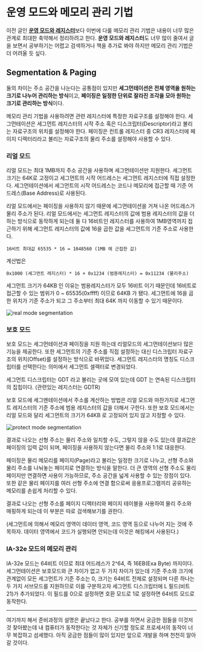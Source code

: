 # 운영 모드와 메모리 관리 기법

이전 글인 [**운영 모드와 레지스터**](https://knero.github.io/#/contents?path=/contents/dev/200312/os-study-2.md&date=2020.03.12)보다 이번에 다룰
메모리 관리 기법은 내용이 너무 많은 관계로 최대한 축약해서 정리하려고 한다. 
**운영 모드와 레지스터**도 너무 많이 줄여서 글을 보면서 공부하기는 어렵고 검색하거나 책을 추가로 봐야 하지만 메모리 관리 기법은 더 어려울 듯 싶다.

## Segmentation & Paging

둘의 차이는 주소 공간을 나눈다는 공통점이 있지만 **세그먼테이션은 전체 영역을 원하는 크기로 나누어 관리하는 방식**이고, 
**페이징은 일정한 단위로 잘라진 조각을 모아 원하는 크기로 관리하는 방식**이다.

메모리 관리 기법을 사용하려면 관련 레지스터에 특정한 자료구조를 설정해야 한다. 세그먼테이션은 세그먼트 레지스터의 시작 주소 혹은
디스크립터(Descriptor)라고 불리는 자료구조의 위치를 설정해야 한다. 페이징은 컨트롤 레지스터 중 CR3 레지스터에 페이지 디렉터리라고 불리는
자료구조의 물리 주소를 설정해야 사용할 수 있다.

### 리얼 모드

리얼 모드는 최대 1MB까지 주소 공간을 사용하며 세그먼테이션만 지원한다. 세그먼트 크기는 64K로 고정이고 세그먼트의 시작 어드레스는 세그먼트 레지스터에 직접 설정한다.
세그먼테이션에서 세그먼트의 시작 어드레스는 코드나 메모리에 접근할 때 기준 어드레스(Base Address)로 사용된다. 

리얼 모드에서는 페이징을 사용하지 않기 때문에 세그먼테이션을 거쳐 나온 어드레스가 물리 주소가 된다. 리얼 모드에서는 세그먼트 레지스터의 값에 범용 레지스터의 값을 더하는 방식으로 동작하게 되는데 둘 다 16비트인 레지스터를 사용하여 1MB영역까지 접근하기 위해 세그먼트 레지스터의 값에 16을 곱한 값을 세그먼트의 기준 주소로 사용한다.

```
16비트 최대값 65535 * 16 = 1048560 (1MB 에 근접한 값)
```

계산법은

```
0x1000 (세그먼트 레지스터) * 16 + 0x1234 (범용레지스터) = 0x11234 (물리주소)
```

세그먼트 크기가 64KB 인 이유는 범용레지스터가 모두 16비트 이기 때문인데 16비트로 접근할 수 있는 범위가 0 ~ 65535(0xffff) 이므로 64KB 가 됐다.
세그먼트에 16을 곱한 위치가 기준 주소가 되고 그 주소부터 최대 64K 까지 이동할 수 있기 때문이다.

![real mode segmentation](//knero.github.io/contents/dev/200313/image/os-study-3-1.png)

### 보호 모드

보호 모드는 세그먼테이션과 페이징을 지원 하는데 리얼모드의 세그먼테이션보다 많은 기능을 제공한다. 또한 세그먼트의 기준 주소를 직접 설정하는 대신 디스크립터 자료구조의
위치(Offset)를 설정하는 방식으로 바뀌었다. 세그먼트 레지스터의 명칭도 디스크립터를 선택한다는 의미에서 세그먼트 셀렉터로 변경되었다.

세그먼트 디스크립터는 GDT 라고 불리는 곳에 모여 있는데 GDT 는 연속된 디스크립터의 집힙이다. (관련있는 레지스터는 GDTR)

보호 모드에 세그멘테이션에서 주소를 계산하는 방법은 리얼 모드와 마찬가지로 세그먼트 레지스터의 기준 주소에 범용 레지스터의 값을 더해서 구한다. 또한 보호 모드에서는 리얼 모드와 달리 세그먼트의 크기가 64KB 로 고정되어 있지 않고 지정할 수 있다.

![protect mode segmentation](//knero.github.io/contents/dev/200313/image/os-study-3-2.png)

결과로 나오는 선형 주소는 물리 주소와 일치할 수도, 그렇지 않을 수도 있는데 결과값은 페이징의 입력 값이 되며, 페이징을 사용하지 않는다면 물리 주소와 1:1로 대응한다.

페이징은 물리 메모리를 페이지(Page)라고 불리는 일정한 크기로 나누고, 선형 주소와 물리 주소를 나눠놓는 페이지로 연결하는 방식을 말한다. 더 큰 영역의 선형 주소도 물리 페이지만 연결하면 사용이 가능하므로, 주소 공간을 넓게 사용할 수 있는 장점이 있다. 또한 같은 물리 페이지를 여러 선형 주소에 연결 함으로써 응용프로그램끼리 공유하는 메모리를 손쉽게 처리할 수 있다.

결과로 나오는 선형 주소를 페이지 디렉터리와 페이지 테이블을 사용하여 물리 주소와 매핑하게 되는데 이 부분은 따로 검색해보기를 권한다.

(세그먼트에 의해서 메모리 영역이 데이터 영역, 코드 영역 등으로 나누어 지는 것에 주목하자. 데이터 영역에서 코드가 실행되면 안되는데 이것은 해킹에서 사용된다.)

### IA-32e 모드의 메모리 관리

IA-32e 모드는 64비트 이므로 최대 어드레스가 2^64, 즉 16EB(Exa Byte) 까지이다. 세그먼테이션은 보호모드와 큰 차이가 없고 두 가지 차이가 있는데 기준 주소와 크기에 관계없이 모든 세그먼트가 기준 주소는 0, 크기는 64비트 전체로 설정되며 다른 하나는 두 가지 서브모드를 지원하므로 이를 구분하고자 세그먼트 디스크립터에 L 필드(비트21)가 추가되었다. 이 필드를 0으로 설정하면 호환 모드로 1로 설정하면 64비트 모드로 동작한다.

---

여기까지 해서 준비과정의 설명은 끝났다고 한다. 공부를 하면서 궁금한 점들을 이것저것 찾아봤는데 내 컴퓨터가 동작한다는 것 자체가 신기할 정도로 프로세서의 동작이 너무 복잡하고 섬세했다.
아직 궁금한 점들이 많이 있지만 앞으로 개발을 하며 천천히 알아갈 것이다.
